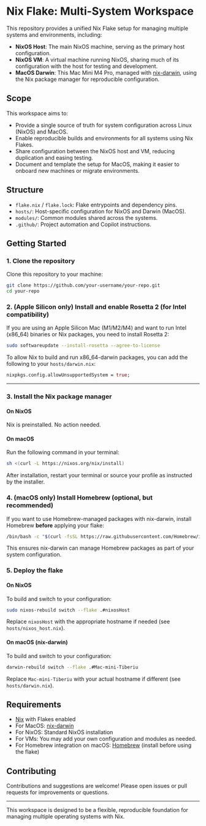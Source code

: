 

# Nix Flake: Multi-System Workspace

This repository provides a unified Nix Flake setup for managing multiple systems and environments, including:

- **NixOS Host**: The main NixOS machine, serving as the primary host configuration.
- **NixOS VM**: A virtual machine running NixOS, sharing much of its configuration with the host for testing and development.
- **MacOS Darwin**: This Mac Mini M4 Pro, managed with [nix-darwin](https://github.com/LnL7/nix-darwin), using the Nix package manager for reproducible configuration.

## Scope

This workspace aims to:

- Provide a single source of truth for system configuration across Linux (NixOS) and MacOS.
- Enable reproducible builds and environments for all systems using Nix Flakes.
- Share configuration between the NixOS host and VM, reducing duplication and easing testing.
- Document and template the setup for MacOS, making it easier to onboard new machines or migrate environments.

## Structure

- `flake.nix` / `flake.lock`: Flake entrypoints and dependency pins.
- `hosts/`: Host-specific configuration for NixOS and Darwin (MacOS).
- `modules/`: Common modules shared across the systems.
- `.github/`: Project automation and Copilot instructions.

## Getting Started

### 1. Clone the repository
Clone this repository to your machine:

```sh
git clone https://github.com/your-username/your-repo.git
cd your-repo
```


### 2. (Apple Silicon only) Install and enable Rosetta 2 (for Intel compatibility)
If you are using an Apple Silicon Mac (M1/M2/M4) and want to run Intel (x86_64) binaries or Nix packages, you need to install Rosetta 2:

```sh
sudo softwareupdate --install-rosetta --agree-to-license
```

To allow Nix to build and run x86_64-darwin packages, you can add the following to your `hosts/darwin.nix`:

```nix
nixpkgs.config.allowUnsupportedSystem = true;
```

---

### 3. Install the Nix package manager

#### On NixOS
Nix is preinstalled. No action needed.

#### On macOS
Run the following command in your terminal:

```sh
sh <(curl -L https://nixos.org/nix/install)
```

After installation, restart your terminal or source your profile as instructed by the installer.

### 4. (macOS only) Install Homebrew (optional, but recommended)
If you want to use Homebrew-managed packages with nix-darwin, install Homebrew **before** applying your flake:

```sh
/bin/bash -c "$(curl -fsSL https://raw.githubusercontent.com/Homebrew/install/HEAD/install.sh)"
```

This ensures nix-darwin can manage Homebrew packages as part of your system configuration.

### 5. Deploy the flake

#### On NixOS
To build and switch to your configuration:

```sh
sudo nixos-rebuild switch --flake .#nixosHost
```
Replace `nixosHost` with the appropriate hostname if needed (see `hosts/nixos_host.nix`).

#### On macOS (nix-darwin)
To build and switch to your configuration:

```sh
darwin-rebuild switch --flake .#Mac-mini-Tiberiu
```
Replace `Mac-mini-Tiberiu` with your actual hostname if different (see `hosts/darwin.nix`).

## Requirements

- [Nix](https://nixos.org/download.html) with Flakes enabled
- For MacOS: [nix-darwin](https://github.com/LnL7/nix-darwin)
- For NixOS: Standard NixOS installation
- For VMs: You may add your own configuration and modules as needed.
- For Homebrew integration on macOS: [Homebrew](https://brew.sh/) (install before using the flake)

## Contributing

Contributions and suggestions are welcome! Please open issues or pull requests for improvements or questions.

---
This workspace is designed to be a flexible, reproducible foundation for managing multiple operating systems with Nix.
